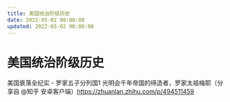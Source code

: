 ```yaml
---
title: 美国统治阶级历史
date: 2022-05-02 00:00:00
updated: 2022-05-02 00:00:00
---
```


# 美国统治阶级历史

美国衰落全纪实 - 罗家五子分列国1 光明会千年帝国的缔造者，罗家太祖梅耶（分享自 @知乎 安卓客户端）https://zhuanlan.zhihu.com/p/494511459
